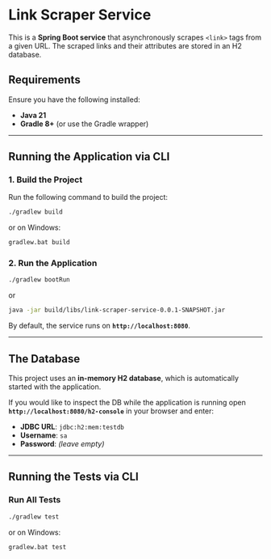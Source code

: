 # Link Scraper Service

This is a **Spring Boot service** that asynchronously scrapes `<link>` tags from a given URL. The scraped links and their attributes are stored in an H2 database.

##  Requirements
Ensure you have the following installed:
- **Java 21** 
- **Gradle 8+** (or use the Gradle wrapper)

---

##  Running the Application via CLI

### **1. Build the Project**
Run the following command to build the project:
```sh
./gradlew build
```
or on Windows:
```sh
gradlew.bat build
```

### **2. Run the Application**
```sh
./gradlew bootRun
```
or
```sh
java -jar build/libs/link-scraper-service-0.0.1-SNAPSHOT.jar
```
By default, the service runs on **`http://localhost:8080`**.

---

## The Database
This project uses an **in-memory H2 database**, which is automatically started with the application.

If you would like to inspect the DB while the application is running
open **`http://localhost:8080/h2-console`** in your browser and enter:
- **JDBC URL**: `jdbc:h2:mem:testdb`
- **Username**: `sa`
- **Password**: *(leave empty)*
---

## Running the Tests via CLI

### **Run All Tests**
```sh
./gradlew test
```
or on Windows:
```sh
gradlew.bat test
```
